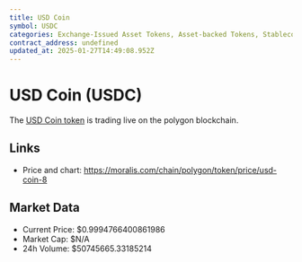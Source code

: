 ```yaml
---
title: USD Coin
symbol: USDC
categories: Exchange-Issued Asset Tokens, Asset-backed Tokens, Stablecoins
contract_address: undefined
updated_at: 2025-01-27T14:49:08.952Z
---
```


# USD Coin (USDC)
The [USD Coin token](https://moralis.com/chain/polygon/token/price/usd-coin-8) is trading live on the polygon blockchain.

## Links
- Price and chart: https://moralis.com/chain/polygon/token/price/usd-coin-8

## Market Data
- Current Price: $0.9994766400861986
- Market Cap: $N/A
- 24h Volume: $50745665.33185214
